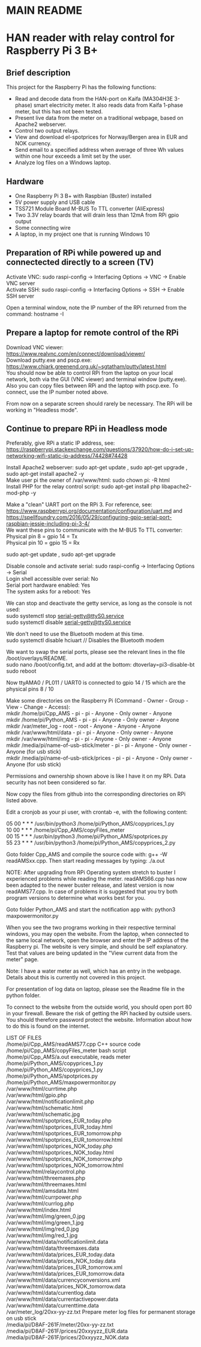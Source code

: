 # MAIN README

HAN reader with relay control for Raspberry Pi 3 B+
===================================================

Brief description
-----------------
This project for the Raspberry Pi has the following functions:
* Read and decode data from the HAN-port on Kaifa (MA304H3E 3-phase) smart electricity meter. It also reads data from Kaifa 1-phase meter, but this has not been tested.
* Present live data from the meter on a traditional webpage, based on Apache2 webserver.
* Control two output relays.
* View and download el-spotprices for Norway/Bergen area in EUR and NOK currency.
* Send email to a specified address when average of three Wh values within one hour exceeds a limit set by the user.
* Analyze log files on a Windows laptop.

Hardware
--------
* One Raspberry Pi 3 B+ with Raspbian (Buster) installed
* 5V power supply and USB cable
* TSS721 Module Board M-BUS To TTL converter (AliExpress)
* Two 3.3V relay boards that will drain less than 12mA from RPi gpio output
* Some connecting wire
* A laptop, in my project one that is running Windows 10

Preparation of RPi while powered up and connectected directly to a screen (TV)
------------------------------------------------------------------------------
Activate VNC: sudo raspi-config -> Interfacing Options -> VNC -> Enable VNC server<br>
Activate SSH: sudo raspi-config -> Interfacing Options -> SSH -> Enable SSH server

Open a terminal window, note the IP number of the RPi returned from the command: hostname -I

Prepare a laptop for remote control of the RPi
----------------------------------------------
Download VNC viewer: https://www.realvnc.com/en/connect/download/viewer/ <br>
Download putty.exe and pscp.exe: https://www.chiark.greenend.org.uk/~sgtatham/putty/latest.html<br>
You should now be able to control RPi from the laptop on your local network, both via the GUI (VNC viewer) and terminal window (putty.exe). Also you can copy files between RPi and the laptop with pscp.exe. To connect, use the IP number noted above.

From now on a separate screen should rarely be necessary. The RPi will be working in "Headless mode".

Continue to prepare RPi in Headless mode
----------------------------------------
Preferably, give RPi a static IP address, see: https://raspberrypi.stackexchange.com/questions/37920/how-do-i-set-up-networking-wifi-static-ip-address/74428#74428

Install Apache2 webserver: sudo apt-get update , sudo apt-get upgrade , sudo apt-get install apache2 -y<br>
Make user pi the owner of /var/www/html: sudo chown pi: -R html<br>
Install PHP for the relay control script: sudo apt-get install php libapache2-mod-php -y<br>

Make a "clean" UART port on the RPi 3. For reference, see: https://www.raspberrypi.org/documentation/configuration/uart.md and https://spellfoundry.com/2016/05/29/configuring-gpio-serial-port-raspbian-jessie-including-pi-3-4/<br>
We want these pins to communicate with the M-BUS To TTL converter:<br>
Physical pin 8 = gpio 14 = Tx<br>
Physical pin 10 = gpio 15 = Rx

sudo apt-get update , sudo apt-get upgrade<br>

Disable console and activate serial: sudo raspi-config -> Interfacing Options -> Serial<br>
Login shell accessible over serial: No<br>
Serial port hardware enabled: Yes<br>
The system asks for a reboot: Yes

We can stop and deactivate the getty service, as long as the console is not used: <br>
sudo systemctl stop serial-getty@ttyS0.service<br>
sudo systemctl disable serial-getty@ttyS0.service<br>

We don't need to use the Bluetooth modem at this time.<br>
sudo systemctl disable hciuart  // Disables the Bluetooth modem<br>

We want to swap the serial ports, please see the relevant lines in the file /boot/overlays/README.<br>
sudo nano /boot/config.txt, and add at the bottom: dtoverlay=pi3-disable-bt<br>
sudo reboot <br>

Now ttyAMA0 / PL011 / UART0 is connected to gpio 14 / 15 which are the physical pins 8 / 10<br>

Make some directories on the Raspberry Pi (Command - Owner - Group - View - Change - Access):<br>
mkdir /home/pi/Cpp_AMS - pi - pi - Anyone - Only owner - Anyone<br>
mkdir /home/pi/Python_AMS - pi - pi - Anyone - Only owner - Anyone<br>
mkdir /var/meter_log - root - root - Anyone - Anyone - Anyone<br>
mkdir /var/www/html/data - pi - pi - Anyone - Only owner - Anyone<br>
mkdir /var/www/html/img - pi - pi - Anyone - Only owner - Anyone<br>
mkdir /media/pi/name-of-usb-stick/meter - pi - pi - Anyone - Only owner - Anyone (for usb stick)<br>
mkdir /media/pi/name-of-usb-stick/prices - pi - pi - Anyone - Only owner - Anyone (for usb stick)<br>

Permissions and ownership shown above is like I have it on my RPi. Data security has not been considered so far.

Now copy the files from github into the corresponding directories on RPi listed above.

Edit a cronjob as your pi user, with crontab -e, with the following content:

05 00 * * * /usr/bin/python3 /home/pi/Python_AMS/copyprices_1.py<br>
10 00 * * * /home/pi/Cpp_AMS/copyFiles_meter<br>
00 15 * * * /usr/bin/python3 /home/pi/Python_AMS/spotprices.py<br>
55 23 * * * /usr/bin/python3 /home/pi/Python_AMS/copyprices_2.py<br>

Goto folder Cpp_AMS and compile the source code with: g++ -W readAMSxx.cpp. Then start reading messages by typing: ./a.out

NOTE: After upgrading from RPi Operating system stretch to buster I experienced problems while reading the meter. readAMS66.cpp has now been adapted to the newer buster release, and latest version is now readAMS77.cpp. In case of problems it is suggested that you try both program versions to determine what works best for you.

Goto folder Python_AMS and start the notification app with: python3 maxpowermonitor.py

When you see the two programs working in their respective terminal windows, you may open the website. From the laptop, when connected to the same local network, open the browser and enter the IP address of the Raspberry pi. The website is very simple, and should be self explanatory. Test that values are being updated in the "View current data from the meter" page. <br>

Note: I have a water meter as well, which has an entry in the webpage. Details about this is currently not covered in this project.

For presentation of log data on laptop, please see the Readme file in the python folder.

To connect to the website from the outside world, you should open port 80 in your firewall. Beware the risk of getting the RPi hacked by outside users. You should therefore password protect the website. Information about how to do this is found on the internet.<br>

LIST OF FILES<br>
/home/pi/Cpp_AMS/readAMS77.cpp                  C++ source code<br>
/home/pi/Cpp_AMS/copyFiles_meter                bash script<br>
/home/pi/Cpp_AMS/a.out                          executable, reads meter<br>
/home/pi/Python_AMS/copyprices_1.py<br>
/home/pi/Python_AMS/copyprices_1.py<br>
/home/pi/Python_AMS/spotprices.py<br>
/home/pi/Python_AMS/maxpowermonitor.py<br>
/var/www/html/currtime.php<br>
/var/www/html/gpio.php<br>
/var/www/html/notificationlimit.php<br>
/var/www/html/schematic.html<br>
/var/www/html/schematic.jpg<br>
/var/www/html/spotprices_EUR_today.php<br>
/var/www/html/spotprices_EUR_today.html<br>
/var/www/html/spotprices_EUR_tomorrow.php<br>
/var/www/html/spotprices_EUR_tomorrow.html<br>
/var/www/html/spotprices_NOK_today.php<br>
/var/www/html/spotprices_NOK_today.html<br>
/var/www/html/spotprices_NOK_tomorrow.php<br>
/var/www/html/spotprices_NOK_tomorrow.html<br>
/var/www/html/relaycontrol.php<br>
/var/www/html/threemaxes.php<br>
/var/www/html/threemaxes.html<br>
/var/www/html/amsdata.html<br>
/var/www/html/currpower.php<br>
/var/www/html/currlog.php<br>
/var/www/html/index.html<br>
/var/www/html/img/green_0.jpg<br>
/var/www/html/img/green_1.jpg<br>
/var/www/html/img/red_0.jpg<br>
/var/www/html/img/red_1.jpg<br>
/var/www/html/data/notificationlimit.data<br>
/var/www/html/data/threemaxes.data<br>
/var/www/html/data/prices_EUR_today.data<br>
/var/www/html/data/prices_NOK_today.data<br>
/var/www/html/data/prices_EUR_tomorrow.xml<br>
/var/www/html/data/prices_EUR_tomorrow.data<br>
/var/www/html/data/currencyconversions.xml<br>
/var/www/html/data/prices_NOK_tomorrow.data<br>
/var/www/html/data/currentlog.data<br>
/var/www/html/data/currentactivepower.data<br>
/var/www/html/data/currenttime.data<br>
/var/meter_log/20xx-yy-zz.txt                    Prepare meter log files for permanent storage on usb stick<br>
/media/pi/D8AF-261F/meter/20xx-yy-zz.txt<br>
/media/pi/D8AF-261F/prices/20xxyyzz_EUR.data<br>
/media/pi/D8AF-261F/prices/20xxyyzz_NOK.data<br>
